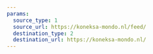 ```yaml
---
params:
  source_type: 1
  source_url: https://koneksa-mondo.nl/feed/
  destination_type: 2
  destination_url: https://koneksa-mondo.nl/
---
```

